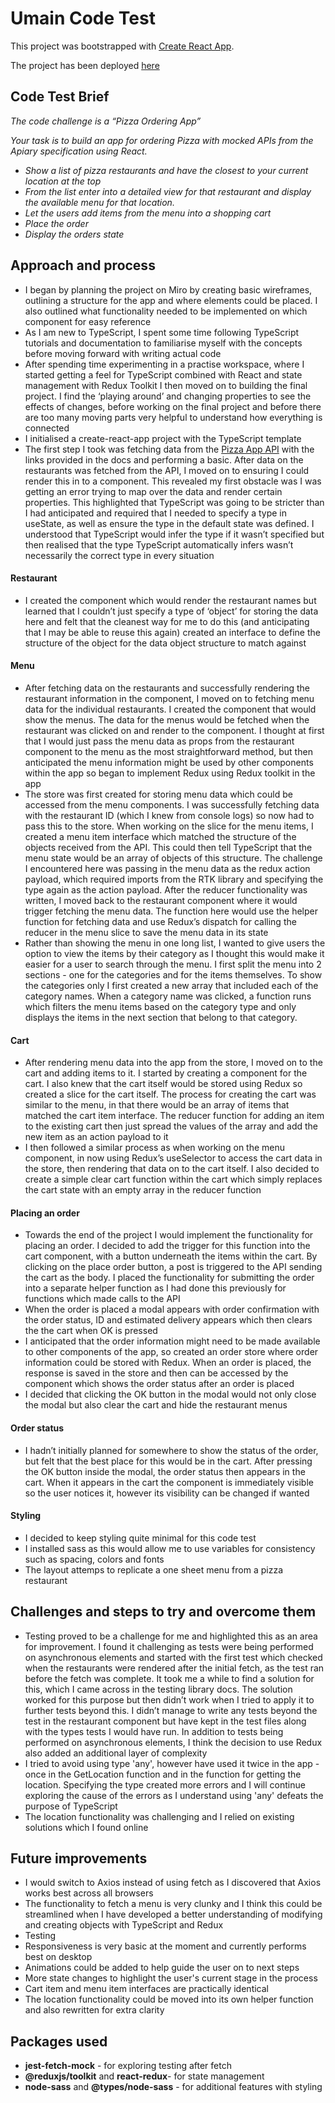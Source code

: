 # Umain Code Test

This project was bootstrapped with [Create React App](https://umain-pizza.netlify.app).

The project has been deployed [here](https://umain-pizza.netlify.app/)

## Code Test Brief

_The code challenge is a “Pizza Ordering App”_

_Your task is to build an app for ordering Pizza with mocked APIs from the Apiary specification using React._

- _Show a list of pizza restaurants and have the closest to your current location at the top_
- _From the list enter into a detailed view for that restaurant and display the available menu for that location._
- _Let the users add items from the menu into a shopping cart_
- _Place the order_
- _Display the orders state_

## Approach and process

- I began by planning the project on Miro by creating basic wireframes, outlining a structure for the app and where elements could be placed. I also outlined what functionality needed to be implemented on which component for easy reference
- As I am new to TypeScript, I spent some time following TypeScript tutorials and documentation to familiarise myself with the concepts before moving forward with writing actual code
- After spending time experimenting in a practise workspace, where I started getting a feel for TypeScript combined with React and state management with Redux Toolkit I then moved on to building the final project. I find the ‘playing around’ and changing properties to see the effects of changes, before working on the final project and before there are too many moving parts very helpful to understand how everything is connected
- I initialised a create-react-app project with the TypeScript template
- The first step I took was fetching data from the [Pizza App API](https://pizzaapp.docs.apiary.io/#reference/0/read-order/get-details-for-a-given-order?console=1) with the links provided in the docs and performing a basic. After data on the restaurants was fetched from the API, I moved on to ensuring I could render this in to a component. This revealed my first obstacle was I was getting an error trying to map over the data and render certain properties. This highlighted that TypeScript was going to be stricter than I had anticipated and required that I needed to specify a type in useState, as well as ensure the type in the default state was defined. I understood that TypeScript would infer the type if it wasn’t specified but then realised that the type TypeScript automatically infers wasn’t necessarily the correct type in every situation

#### Restaurant

- I created the component which would render the restaurant names but learned that I couldn’t just specify a type of ‘object’ for storing the data here and felt that the cleanest way for me to do this (and anticipating that I may be able to reuse this again) created an interface to define the structure of the object for the data object structure to match against

#### Menu

- After fetching data on the restaurants and successfully rendering the restaurant information in the component, I moved on to fetching menu data for the individual restaurants. I created the component that would show the menus. The data for the menus would be fetched when the restaurant was clicked on and render to the component. I thought at first that I would just pass the menu data as props from the restaurant component to the menu as the most straightforward method, but then anticipated the menu information might be used by other components within the app so began to implement Redux using Redux toolkit in the app
- The store was first created for storing menu data which could be accessed from the menu components. I was successfully fetching data with the restaurant ID (which I knew from console logs) so now had to pass this to the store. When working on the slice for the menu items, I created a menu item interface which matched the structure of the objects received from the API. This could then tell TypeScript that the menu state would be an array of objects of this structure. The challenge I encountered here was passing in the menu data as the redux action payload, which required imports from the RTK library and specifying the type again as the action payload. After the reducer functionality was written, I moved back to the restaurant component where it would trigger fetching the menu data. The function here would use the helper function for fetching data and use Redux’s dispatch for calling the reducer in the menu slice to save the menu data in its state
- Rather than showing the menu in one long list, I wanted to give users the option to view the items by their category as I thought this would make it easier for a user to search through the menu. I first split the menu into 2 sections - one for the categories and for the items themselves. To show the categories only I first created a new array that included each of the category names. When a category name was clicked, a function runs which filters the menu items based on the category type and only displays the items in the next section that belong to that category.

#### Cart

- After rendering menu data into the app from the store, I moved on to the cart and adding items to it. I started by creating a component for the cart. I also knew that the cart itself would be stored using Redux so created a slice for the cart itself. The process for creating the cart was similar to the menu, in that there would be an array of items that matched the cart item interface. The reducer function for adding an item to the existing cart then just spread the values of the array and add the new item as an action payload to it
- I then followed a similar process as when working on the menu component, in now using Redux’s useSelector to access the cart data in the store, then rendering that data on to the cart itself. I also decided to create a simple clear cart function within the cart which simply replaces the cart state with an empty array in the reducer function

#### Placing an order

- Towards the end of the project I would implement the functionality for placing an order. I decided to add the trigger for this function into the cart component, with a button underneath the items within the cart. By clicking on the place order button, a post is triggered to the API sending the cart as the body. I placed the functionality for submitting the order into a separate helper function as I had done this previously for functions which made calls to the API
- When the order is placed a modal appears with order confirmation with the order status, ID and estimated delivery appears which then clears the the cart when OK is pressed
- I anticipated that the order information might need to be made available to other components of the app, so created an order store where order information could be stored with Redux. When an order is placed, the response is saved in the store and then can be accessed by the component which shows the order status after an order is placed
- I decided that clicking the OK button in the modal would not only close the modal but also clear the cart and hide the restaurant menus

#### Order status

- I hadn’t initially planned for somewhere to show the status of the order, but felt that the best place for this would be in the cart. After pressing the OK button inside the modal, the order status then appears in the cart. When it appears in the cart the component is immediately visible so the user notices it, however its visibility can be changed if wanted

#### Styling

- I decided to keep styling quite minimal for this code test
- I installed sass as this would allow me to use variables for consistency such as spacing, colors and fonts
- The layout attemps to replicate a one sheet menu from a pizza restaurant

## Challenges and steps to try and overcome them

- Testing proved to be a challenge for me and highlighted this as an area for improvement. I found it challenging as tests were being performed on asynchronous elements and started with the first test which checked when the restaurants were rendered after the initial fetch, as the test ran before the fetch was complete. It took me a while to find a solution for this, which I came across in the testing library docs. The solution worked for this purpose but then didn’t work when I tried to apply it to further tests beyond this. I didn’t manage to write any tests beyond the test in the restaurant component but have kept in the test files along with the types tests I would have run. In addition to tests being performed on asynchronous elements, I think the decision to use Redux also added an additional layer of complexity
- I tried to avoid using type 'any', however have used it twice in the app - once in the GetLocation function and in the function for getting the location. Specifying the type created more errors and I will continue exploring the cause of the errors as I understand using 'any' defeats the purpose of TypeScript
- The location functionality was challenging and I relied on existing solutions which I found online

## Future improvements

- I would switch to Axios instead of using fetch as I discovered that Axios works best across all browsers
- The functionality to fetch a menu is very clunky and I think this could be streamlined when I have developed a better understanding of modifying and creating objects with TypeScript and Redux
- Testing
- Responsiveness is very basic at the moment and currently performs best on desktop
- Animations could be added to help guide the user on to next steps
- More state changes to highlight the user's current stage in the process
- Cart item and menu item interfaces are practically identical
- The location functionality could be moved into its own helper function and also rewritten for extra clarity

## Packages used

- **jest-fetch-mock** - for exploring testing after fetch
- **@reduxjs/toolkit** and **react-redux**- for state management
- **node-sass** and **@types/node-sass** - for additional features with styling
